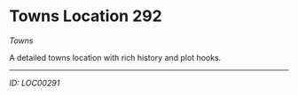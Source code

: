# Towns Location 292

*Towns*

A detailed towns location with rich history and plot hooks.

---
*ID: LOC00291*